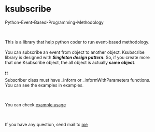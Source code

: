 # ksubscribe
Python-Event-Based-Programming-Methodology

<br/><br/>
This is a library that help python coder to run event-based methodology.
<br/><br/>
You can subscribe an event from object to another object. Ksubscribe library is designed with _**Singleton design pattern**_. So, if you create more that one Ksubscribe object, the all object is actually **same object**.
<br/><br/>:exclamation::exclamation:<br/>
Subscriber class must have _inform or _informWithParameters functions. You can see the examples in examples.

<br/><br/>
You can check [example usage](https://github.com/bossman48/ksubscribe-example-usage#in-this-example-usage-of-ksubscribe-we-have-master-and-slave-class)

<br/><br/>
If you have any question, send mail to [me](kuzucu48@gmail.com)



